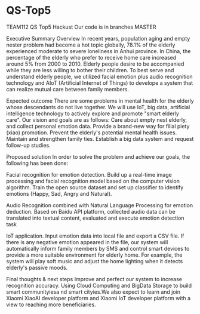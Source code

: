 # QS-Top5
TEAM112 QS Top5 Hackust
Our code is in branches MASTER

Executive Summary
Overview
In recent years, population aging and empty nester problem had become a hot topic globally, 78.1% of the elderly experienced moderate to severe loneliness in Anhui province. In China, the percentage of the elderly who prefer to receive home care increased around 5% from 2000 to 2010. Elderly people desire to be accompanied while they are less willing to bother their children. To best serve and understand elderly people, we utilized facial emotion plus audio recognition technology and AIoT (Artificial Internet of Things) to develope a system that can realize mutual care between family members.

Expected outcome
There are some problems in mental health for the elderly whose descendants do not live together. We will use IoT, big data, artificial intelligence technology to actively explore and promote "smart elderly care". Our vision and goals are as follows:
Care about empty nest elderly, and collect personal emotion data.
Provide a brand-new way for filial piety (xiao) promotion.
Prevent the elderly's potential mental health issues.
Maintain and strengthen family ties.
Establish a big data system and request follow-up studies.

Proposed solution
 In order to solve the problem and achieve our goals, the following has been done:  

Facial recognition for emotion detection. Build up a real-time image processing and facial recognition model based on the computer vision algorithm. Train the open source dataset and set up classifier to identify emotions (Happy, Sad, Angry and Natural). 

Audio Recognition combined with Natural Language Processing for emotion deduction. Based on Baidu API platform, collected audio data can be translated into textual content, evaluated and execute emotion detection task

IoT application. Input emotion data into local file and export a CSV file. If there is any negative emotion appeared in the file, our system will automatically inform family members by SMS and control smart devices to provide a more suitable environment for elderly home. For example, the system will play soft music and adjust the home lighting when it detects elderly's passive moods.

Final thoughts & next steps
Improve and perfect our system to increase recognition accuracy. Using Cloud Computing and BigData Storage to build smart communityiesa nd smart cityies.We also expect to learn and join Xiaomi XiaoAI developer platform and Xiaomi IoT developer platform with a view to reaching more beneficiaries. 

